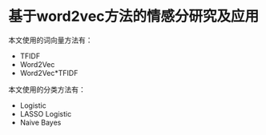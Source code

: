 # 基于word2vec方法的情感分研究及应用

本文使用的词向量方法有：
* TFIDF
* Word2Vec
* Word2Vec\*TFIDF

本文使用的分类方法有：
- Logistic
- LASSO Logistic
- Naive Bayes
